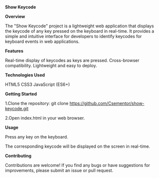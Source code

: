 **Show Keycode**

**Overview**

The "Show Keycode" project is a lightweight web application that displays the keycode of any key pressed on the keyboard in real-time. It provides a simple and intuitive interface for developers to identify keycodes for keyboard events in web applications.

**Features**

Real-time display of keycodes as keys are pressed.
Cross-browser compatibility.
Lightweight and easy to deploy.

**Technologies Used**

HTML5
CSS3
JavaScript (ES6+)

**Getting Started**

1.Clone the repository: git clone https://github.com/Csementor/show-keycode.git

2.Open index.html in your web browser.

**Usage**

Press any key on the keyboard.

The corresponding keycode will be displayed on the screen in real-time.

**Contributing**

Contributions are welcome! If you find any bugs or have suggestions for improvements, please submit an issue or pull request.
